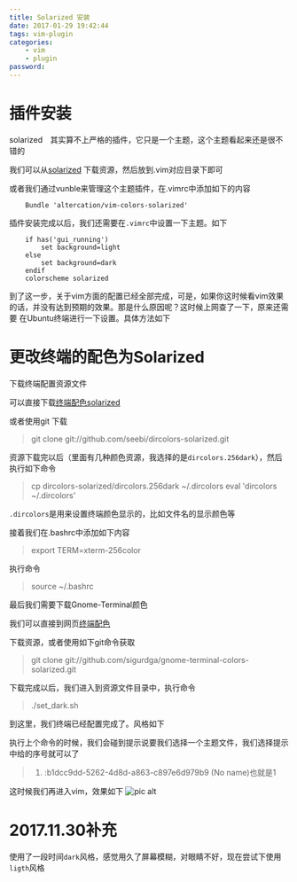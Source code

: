 ```yaml
---
title: Solarized 安装
date: 2017-01-29 19:42:44
tags: vim-plugin
categories:
    - vim
    - plugin
password: 
---
```



# 插件安装
solarized　其实算不上严格的插件，它只是一个主题，这个主题看起来还是很不错的

我们可以从[solarized](https://github.com/altercation/vim-colors-solarized) 下载资源，然后放到.vim对应目录下即可

或者我们通过vunble来管理这个主题插件，在.vimrc中添加如下的内容
```vim
    Bundle 'altercation/vim-colors-solarized'
```

插件安装完成以后，我们还需要在`.vimrc`中设置一下主题。如下
```vim
    if has('gui_running')
        set background=light
    else
        set background=dark
    endif
    colorscheme solarized
```

到了这一步，关于vim方面的配置已经全部完成，可是，如果你这时候看vim效果的话，并没有达到预期的效果。那是什么原因呢？这时候上网查了一下，原来还需要
在Ubuntu终端进行一下设置。具体方法如下

# 更改终端的配色为Solarized

下载终端配置资源文件

可以直接下载[终端配色solarized](https://github.com/seebi/dircolors-solarized)

或者使用git 下载

> git clone git://github.com/seebi/dircolors-solarized.git

资源下载完以后（里面有几种颜色资源，我选择的是`dircolors.256dark`），然后执行如下命令

> cp dircolors-solarized/dircolors.256dark ~/.dircolors
> eval 'dircolors ~/.dircolors'

`.dircolors`是用来设置终端颜色显示的，比如文件名的显示颜色等

接着我们在.bashrc中添加如下内容

> export TERM=xterm-256color

执行命令

> source ~/.bashrc

最后我们需要下载Gnome-Terminal颜色

我们可以直接到网页[终端配色](`https://github.com/Anthony25/gnome-terminal-colors-solarized`)

下载资源，或者使用如下git命令获取

> git clone git://github.com/sigurdga/gnome-terminal-colors-solarized.git

下载完成以后，我们进入到资源文件目录中，执行命令

> ./set_dark.sh

到这里，我们终端已经配置完成了。风格如下

执行上个命令的时候，我们会碰到提示说要我们选择一个主题文件，我们选择提示中给的序号就可以了

> 1) :b1dcc9dd-5262-4d8d-a863-c897e6d979b9 (No name)也就是1


这时候我们再进入vim，效果如下
![pic alt](https://github.com/zsl-github/blog/raw/master/source/picture/sz_vim.png)

# 2017.11.30补充

使用了一段时间`dark`风格，感觉用久了屏幕模糊，对眼睛不好，现在尝试下使用`ligth`风格



